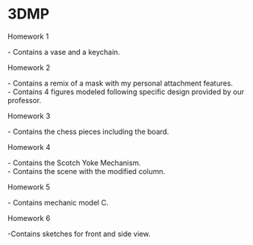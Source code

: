 # 3DMP

<p> Homework 1 <p>
  - Contains a vase and a keychain.
<p> Homework 2 <p>
  - Contains a remix of a mask with my personal attachment features.<br/>
  - Contains 4 figures modeled following specific design provided by our professor.
<p> Homework 3 <p>
  - Contains the chess pieces including the board.
<p> Homework 4 <p>
  - Contains the Scotch Yoke Mechanism. <br/>
  - Contains the scene with the modified column. <br/>
<p> Homework 5 <p>
  - Contains mechanic model C. <br/> 
<p> Homework 6 <p>
  -Contains sketches for front and side view.
